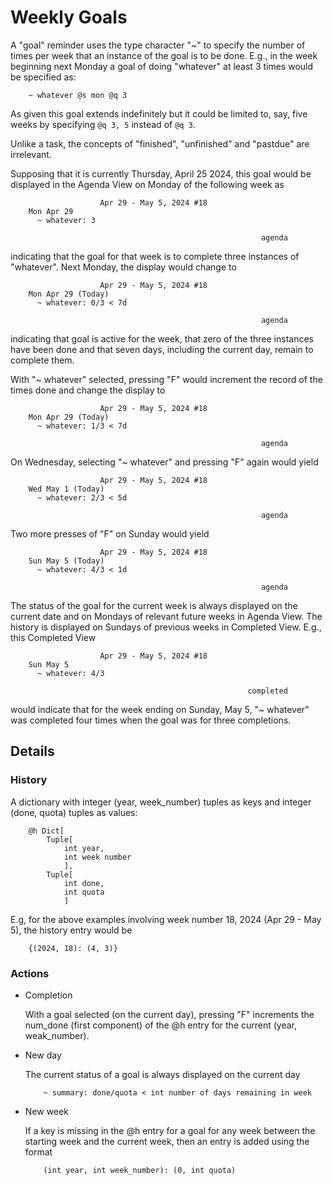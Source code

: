 # Weekly Goals

A "goal" reminder uses the type character "~" to specify the number of times per week that an instance of the goal is to be done. E.g., in the week beginning next Monday a goal of doing "whatever" at least 3 times would be specified as:

```
    ~ whatever @s mon @q 3 
```

As given this goal extends indefinitely but it could be limited to, say, five weeks by specifying `@q 3, 5` instead of `@q 3`. 

Unlike a task, the concepts of "finished", "unfinished" and "pastdue" are irrelevant. 

Supposing that it is currently Thursday, April 25 2024, this goal would be displayed in the Agenda View on Monday of the following week as

```
                    Apr 29 - May 5, 2024 #18
    Mon Apr 29
      ~ whatever: 3

                                                        agenda
```

indicating that the goal for that week is to complete three instances of "whatever". Next Monday, the display would change to 

```
                    Apr 29 - May 5, 2024 #18
    Mon Apr 29 (Today)
      ~ whatever: 0/3 < 7d

                                                        agenda
```

indicating that goal is active for the week, that zero of the three instances have been done and that seven days, including the current day, remain to complete them.

With "~ whatever" selected, pressing "F" would increment the record of the times done and change the display to 

```
                    Apr 29 - May 5, 2024 #18
    Mon Apr 29 (Today)
      ~ whatever: 1/3 < 7d

                                                        agenda
```

On Wednesday, selecting "~ whatever" and pressing "F" again would yield 

```
                    Apr 29 - May 5, 2024 #18
    Wed May 1 (Today)
      ~ whatever: 2/3 < 5d

                                                        agenda
```

Two more presses of "F" on Sunday would yield

```
                    Apr 29 - May 5, 2024 #18
    Sun May 5 (Today)
      ~ whatever: 4/3 < 1d

                                                        agenda
```

The status of the goal for the current week is always displayed on the current date and on Mondays of relevant future weeks in Agenda View.  The history is displayed on Sundays of previous weeks in Completed View. E.g., this Completed View 

```
                    Apr 29 - May 5, 2024 #18
    Sun May 5
      ~ whatever: 4/3

                                                     completed
```

would indicate that for the week ending on Sunday, May 5, "~ whatever" was completed four times when the goal was for three completions.

## Details

### History

A dictionary with integer (year, week_number) tuples as keys and integer (done, quota) tuples as values:

```
    @h Dict[
        Tuple[
            int year, 
            int week number
            ],
        Tuple[
            int done, 
            int quota
            ]
```
E.g, for the above examples involving week number 18, 2024 (Apr 29 - May 5), the history entry would be

```
    {(2024, 18): (4, 3)}
```

### Actions

* Completion

    With a goal selected (on the current day), pressing "F" increments the num_done (first component) of the @h entry for the current (year, weak_number). 

* New day

    The current status of a goal is always displayed on the current day

    ```
        ~ summary: done/quota < int number of days remaining in week 
    ```

* New week

    If a key is missing in the @h entry for a goal for any week between the starting week and the current week, then an entry is added using the format 
    
    ```
        (int year, int week_number): (0, int quota)
    ```



